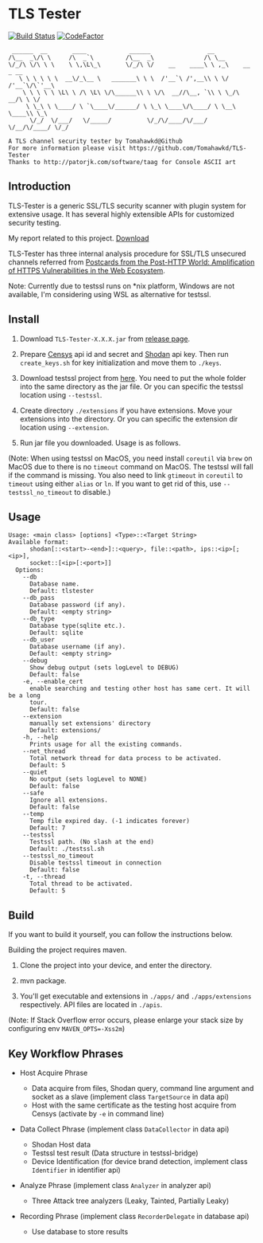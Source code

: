 # TLS Tester

[![Build Status](https://travis-ci.org/Tomahawkd/TLS-Tester.svg?branch=master)](https://travis-ci.org/Tomahawkd/TLS-Tester)
[![CodeFactor](https://www.codefactor.io/repository/github/tomahawkd/tls-tester/badge)](https://www.codefactor.io/repository/github/tomahawkd/tls-tester)

```
 ______  __       ____            ______                __                   
/\__  _\/\ \     /\  _`\         /\__  _\              /\ \__                
\/_/\ \/\ \ \    \ \,\L\_\       \/_/\ \/    __    ____\ \ ,_\    __   _ __  
   \ \ \ \ \ \  __\/_\__ \   _______\ \ \  /'__`\ /',__\\ \ \/  /'__`\/\`'__\
    \ \ \ \ \ \L\ \ /\ \L\ \/\______\\ \ \/\  __//\__, `\\ \ \_/\  __/\ \ \/ 
     \ \_\ \ \____/ \ `\____\/______/ \ \_\ \____\/\____/ \ \__\ \____\\ \_\ 
      \/_/  \/___/   \/_____/          \/_/\/____/\/___/   \/__/\/____/ \/_/
                                                                             
A TLS channel security tester by Tomahawkd@Github
For more information please visit https://github.com/Tomahawkd/TLS-Tester
Thanks to http://patorjk.com/software/taag for Console ASCII art
```

## Introduction
TLS-Tester is a generic SSL/TLS security scanner with plugin system for extensive 
usage. It has several highly extensible APIs for customized security testing.

My report related to this project. [Download](
https://github.com/Tomahawkd/TLS-Tester/releases/download/paper.rev1/unsecure.tls.channel.chn.pdf)

TLS-Tester has three internal analysis procedure for SSL/TLS unsecured channels 
referred from [Postcards from the Post-HTTP World: 
Amplification of HTTPS Vulnerabilities in the Web Ecosystem](
https://ieeexplore.ieee.org/document/8835223).

Note: Currently due to testssl runs on *nix platform, Windows are not available, 
I'm considering using WSL as alternative for testssl.

## Install

1. Download `TLS-Tester-X.X.X.jar` from 
[release page](https://github.com/Tomahawkd/TLS-Tester/releases).

2. Prepare [Censys](https://censys.io/account/api) api id and secret 
and [Shodan](https://account.shodan.io) api key.  Then run `create_keys.sh` for 
key initialization and move them to `./keys`. 

3. Download testssl project from [here](https://github.com/drwetter/testssl.sh). You
need to put the whole folder into the same directory as the jar file. Or you can 
specific the testssl location using `--testssl`.

4. Create directory `./extensions` if you have extensions. Move your extensions into
the directory. Or you can specific the extension dir location using `--extension`.

5. Run jar file you downloaded. Usage is as follows.

(Note: When using testssl on MacOS, you need install `coreutil` via `brew` on MacOS 
due to there is no `timeout` command on MacOS. The testssl will fall if the command 
is missing. You also need to link `gtimeout` in `coreutil` to `timeout` using either 
`alias` or `ln`. If you want to get rid of this, use `--testssl_no_timeout` to disable.)

## Usage

```
Usage: <main class> [options] <Type>::<Target String> 
Available format: 
      shodan[::<start>-<end>]::<query>, file::<path>, ips::<ip>[;<ip>], 
      socket::[<ip>[:<port>]] 
  Options:
    --db
      Database name.
      Default: tlstester
    --db_pass
      Database password (if any).
      Default: <empty string>
    --db_type
      Database type(sqlite etc.).
      Default: sqlite
    --db_user
      Database username (if any).
      Default: <empty string>
    --debug
      Show debug output (sets logLevel to DEBUG)
      Default: false
    -e, --enable_cert
      enable searching and testing other host has same cert. It will be a long 
      tour. 
      Default: false
    --extension
      manually set extensions' directory
      Default: extensions/
    -h, --help
      Prints usage for all the existing commands.
    --net_thread
      Total network thread for data process to be activated.
      Default: 5
    --quiet
      No output (sets logLevel to NONE)
      Default: false
    --safe
      Ignore all extensions.
      Default: false
    --temp
      Temp file expired day. (-1 indicates forever)
      Default: 7
    --testssl
      Testssl path. (No slash at the end)
      Default: ./testssl.sh
    --testssl_no_timeout
      Disable testssl timeout in connection
      Default: false
    -t, --thread
      Total thread to be activated.
      Default: 5

```

## Build

If you want to build it yourself, you can follow the instructions below.

Building the project requires maven.

1. Clone the project into your device, and enter the directory.

2. mvn package.

3. You'll get executable and extensions in `./apps/` and `./apps/extensions` respectively.
API files are located in `./apis`.

(Note: If Stack Overflow error occurs, please enlarge your stack size by configuring env 
`MAVEN_OPTS=-Xss2m`)

## Key Workflow Phrases

- Host Acquire Phrase
  - Data acquire from files, Shodan query, command line argument and socket as a slave 
  (implement class `TargetSource` in data api)
  - Host with the same certificate as the testing host acquire from Censys (activate 
  by `-e` in command line)

- Data Collect Phrase (implement class `DataCollector` in data api)
  - Shodan Host data
  - Testssl test result (Data structure in testssl-bridge)
  - Device Identification (for device brand detection, implement class `Identifier` 
  in identifier api)

- Analyze Phrase (implement class `Analyzer` in analyzer api)
  - Three Attack tree analyzers (Leaky, Tainted, Partially Leaky)

- Recording Phrase (implement class `RecorderDelegate` in database api)
  - Use database to store results

